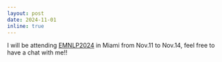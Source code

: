 ```yaml
---
layout: post
date: 2024-11-01
inline: true
---
```


I will be attending [EMNLP2024](https://2024.emnlp.org/) in Miami from Nov.11 to Nov.14, feel free to have a chat with me!!
